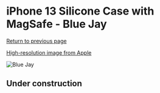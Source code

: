 # iPhone 13 Silicone Case with MagSafe - Blue Jay

[Return to previous page](/iphone_13)

[High-resolution image from Apple](https://store.storeimages.cdn-apple.com/8756/as-images.apple.com/is/MM1Y3?wid=4500&hei=4500&fmt=png)

<div style="width: 500px"><img src="/everyphone/MM1Y3.png" alt="Blue Jay"></div>

## Under construction
